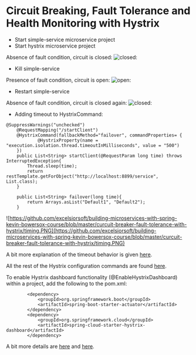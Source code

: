 # Circuit Breaking, Fault Tolerance and Health Monitoring with Hystrix

- Start simple-service microservice project
- Start hystrix microservice project

Absence of fault condition, circuit is closed: ![closed:](https://github.com/excelsiorsoft/building-microservices-with-spring-kevin-bowersox-course/blob/master/curcuit-breaker-fault-tolerance-with-hystrix/circuit-closed.PNG)

- Kill simple-service

Presence of fault condition, circuit is open: ![open:](https://github.com/excelsiorsoft/building-microservices-with-spring-kevin-bowersox-course/blob/master/curcuit-breaker-fault-tolerance-with-hystrix/circuit-open.PNG)

- Restart simple-service

Absence of fault condition, circuit is closed again: ![closed:](https://github.com/excelsiorsoft/building-microservices-with-spring-kevin-bowersox-course/blob/master/curcuit-breaker-fault-tolerance-with-hystrix/circuit-closed.PNG)


- Adding timeout to HystrixCommand: 

```
@SuppressWarnings("unchecked")
	@RequestMapping("/startClient")
	@HystrixCommand(fallbackMethod="failover", commandProperties= {
			@HystrixProperty(name = "execution.isolation.thread.timeoutInMilliseconds", value = "500")
	})
	public List<String> startClient(@RequestParam long time) throws InterruptedException{
		Thread.sleep(time);
		return restTemplate.getForObject("http://localhost:8899/service", List.class);
	}
	
	public List<String> failover(long time){
		return Arrays.asList("Default1", "Default2");
	}
```

![https://github.com/excelsiorsoft/building-microservices-with-spring-kevin-bowersox-course/blob/master/curcuit-breaker-fault-tolerance-with-hystrix/timing.PNG](https://github.com/excelsiorsoft/building-microservices-with-spring-kevin-bowersox-course/blob/master/curcuit-breaker-fault-tolerance-with-hystrix/timing.PNG)

A bit more explanation of the timeout behavior is given [here](https://stackoverflow.com/questions/38524259/hystrix-configuration).

All the rest of the Hystrix configuration commands are found [here](https://github.com/Netflix/Hystrix/wiki/Configuration).


To enable Hystrix dashboard functionality (@EnableHystrixDashboard) within a project, add the following to the pom.xml:

```
		<dependency>
			<groupId>org.springframework.boot</groupId>
			<artifactId>spring-boot-starter-actuator</artifactId>
		</dependency>
		<dependency>
			<groupId>org.springframework.cloud</groupId>
			<artifactId>spring-cloud-starter-hystrix-dashboard</artifactId>
		</dependency>
```

A bit more details are [here](http://www.baeldung.com/spring-cloud-netflix-hystrix) and [here](https://fernandoabcampos.wordpress.com/category/enablehystrixdashboard/).